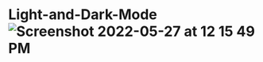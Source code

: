 # Light-and-Dark-Mode![Screenshot 2022-05-27 at 12 15 49 PM](https://user-images.githubusercontent.com/99108578/170645953-e7249857-44a9-4c56-8068-88b38c3853fe.png)
